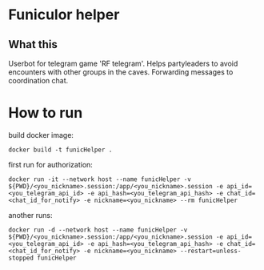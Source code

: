 # Funiculor helper

## What this

Userbot for telegram game 'RF telegram'. Helps partyleaders to avoid encounters with other groups in the caves. Forwarding messages to coordination chat.

# How to run

build docker image:

```
docker build -t funicHelper .
```

first run for authorization:

```
docker run -it --network host --name funicHelper -v ${PWD}/<you_nickname>.session:/app/<you_nickname>.session -e api_id=<you_telegram_api_id> -e api_hash=<you_telegram_api_hash> -e chat_id=<chat_id_for_notify> -e nickname=<you_nickname> --rm funicHelper
```

another runs:

```
docker run -d --network host --name funicHelper -v ${PWD}/<you_nickname>.session:/app/<you_nickname>.session -e api_id=<you_telegram_api_id> -e api_hash=<you_telegram_api_hash> -e chat_id=<chat_id_for_notify> -e nickname=<you_nickname> --restart=unless-stopped funicHelper
```